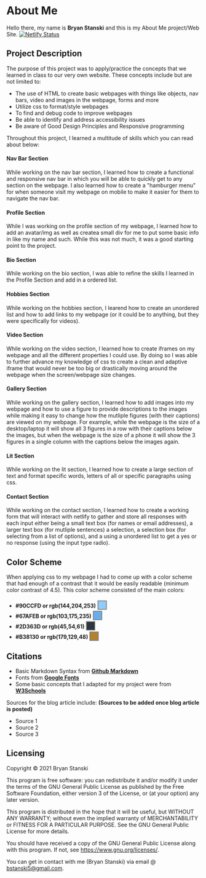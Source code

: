 # <span style="font-weight:bold">About Me</span>

Hello there, my name is **Bryan Stanski** and this is my About Me project/Web Site. [![Netlify Status](https://api.netlify.com/api/v1/badges/4e89a478-ef46-4d60-b6a5-b4724ea8b852/deploy-status)](https://app.netlify.com/sites/about-me-bryan-stanski/deploys)

## <span style="font-weight:bold">Project Description</span>

The purpose of this project was to apply/practice the concepts that we learned in class to our very own website. These concepts include but are not limited to:
* The use of HTML to create basic webpages with things like objects, nav bars, video and images in the webpage, forms and more
* Utilize css to format/style webpages
* To find and debug code to improve webpages
* Be able to identify and address accessibility issues
* Be aware of Good Design Principles and Responsive programming

Throughout this project, I learned a multitude of skills which you can read about below:

#### <span style="font-weight:bold">Nav Bar Section</span>
While working on the nav bar section, I learned how to create a functional and responsive nav bar in which you will be able to quickly get to any section on the webpage. I also learned how to create a "hamburger menu" for when someone visit my webpage on mobile to make it easier for them to navigate the nav bar.

#### <span style="font-weight:bold">Profile Section</span>
While I was working on the profile section of my webpage, I learned how to add an avatar/img as well as createa small div for me to put some basic info in like my name and such. While this was not much, it was a good starting point to the project.

#### <span style="font-weight:bold">Bio Section</span>
While working on the bio section, I was able to refine the skills I learned in the Profile Section and add in a ordered list.

#### <span style="font-weight:bold">Hobbies Section</span>
While working on the hobbies section, I learend how to create an unordered list and how to add links to my webpage (or it could be to anything, but they were specifically for videos).

#### <span style="font-weight:bold">Video Section</span>
While working on the video section, I learned how to create iframes on my webpage and all the different properties I could use. By doing so I was able to further advance my knowledge of css to create a clean and adaptive iframe that would never be too big or drastically moving around the webpage when the screen/webpage size changes.

#### <span style="font-weight:bold">Gallery Section</span>
While working on the gallery section, I learned how to add images into my webpage and how to use a figure to provide descriptions to the images while making it easy to change how the mutliple figures (with their captions) are viewed on my webpage. For example, while the webpage is the size of a desktop/laptop it will show all 3 figures in a row with their captions below the images, but when the webpage is the size of a phone it will show the 3 figures in a single column with the captions below the images again.

#### <span style="font-weight:bold">Lit Section</span>
While working on the lit section, I learned how to create a large section of text and format specific words, letters of all or specific paragraphs using css.

#### <span style="font-weight:bold">Contact Section</span>
While working on the contact section, I learned how to create a working form that will interact with netlify to gather and store all responses with each input either being a small text box (for names or email addresses), a larger text box (for mutliple sentences) a selection, a selection box (for selecting from a list of options), and a using a unordered list to get a yes or no response (using the input type radio).

## <span style="font-weight:bold">Color Scheme</span>

When applying css to my webpage I had to come up with a color scheme that had enough of a contrast that it would be easily readable (minimum color contrast of 4.5). This color scheme consisted of the main colors:

* <span style="font-weight:bold">#90CCFD or rgb(144,204,253)</span> <img src="Imgs/color_90ccfd.png" alt="Color #90ccfd" style="height:20px;width:20px;border: 2px solid gray;margin-bottom:-5px;margin-top:5px">
* <span style="font-weight:bold">#67AFEB or rgb(103,175,235)</span> <img src="Imgs/color_67afeb.png" alt="Color #67afeb" style="height:20px;width:20px;border: 2px solid gray;margin-bottom:-5px;margin-top:5px">
* <span style="font-weight:bold">#2D363D or rgb(45,54,61)</span> <img src="Imgs/color_2d363d.png" alt="Color #2d363d" style="height:20px;width:20px;border: 2px solid gray;margin-bottom:-5px;margin-top:5px">
* <span style="font-weight:bold">#B38130 or rgb(179,129,48)</span> <img src="Imgs/color_b38130.png" alt="Color #b38130" style="height:20px;width:20px;border: 2px solid gray;margin-bottom:-5px;margin-top:5px">

## <span style="font-weight:bold">Citations</span>

* Basic Markdown Syntax from <a href="https://docs.github.com/en/github/writing-on-github/getting-started-with-writing-and-formatting-on-github/basic-writing-and-formatting-syntax" style="font-weight:bold">Github Markdown</a>
* Fonts from <a href="https://fonts.google.com/" style="font-weight:bold">Google Fonts</a>
* Some basic concepts that I adapted for my project were from <a href="https://www.w3schools.com/" style="font-weight:bold">W3Schools</a>

Sources for the blog article include: <span style="font-weight:bold">(Sources to be added once blog article is posted)</span>
* Source 1
* Source 2
* Source 3

## <span style="font-weight:bold">Licensing</span>

Copyright &copy; 2021 Bryan Stanski

This program is free software: you can redistribute it and/or modify
it under the terms of the GNU General Public License as published by
the Free Software Foundation, either version 3 of the License, or
(at your option) any later version.

This program is distributed in the hope that it will be useful,
but WITHOUT ANY WARRANTY; without even the implied warranty of
MERCHANTABILITY or FITNESS FOR A PARTICULAR PURPOSE.  See the
GNU General Public License for more details.

You should have received a copy of the GNU General Public License
along with this program.  If not, see <https://www.gnu.org/licenses/>.

You can get in contact with me (Bryan Stanski) via email @ bstanski5@gmail.com.
